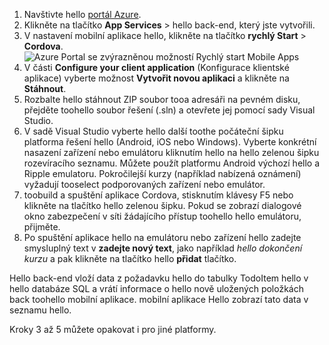 
1. Navštivte hello [portál Azure].
2. Klikněte na tlačítko **App Services** > hello back-end, který jste vytvořili.
3. V nastavení mobilní aplikace hello, klikněte na tlačítko **rychlý Start** > **Cordova**.
![Azure Portal se zvýrazněnou možností Rychlý start Mobile Apps][quickstart]
4. V části **Configure your client application** (Konfigurace klientské aplikace) vyberte možnost **Vytvořit novou aplikaci** a klikněte na **Stáhnout**.
2. Rozbalte hello stáhnout ZIP soubor tooa adresáři na pevném disku, přejděte toohello soubor řešení (.sln) a otevřete jej pomocí sady Visual Studio.
3. V sadě Visual Studio vyberte hello další toothe počáteční šipku platforma řešení hello (Android, iOS nebo Windows). Vyberte konkrétní nasazení zařízení nebo emulátoru kliknutím hello na hello zelenou šipku rozevíracího seznamu. Můžete použít platformu Android výchozí hello a Ripple emulatoru. Pokročilejší kurzy (například nabízená oznámení) vyžadují tooselect podporovaných zařízení nebo emulátor.
4. toobuild a spuštění aplikace Cordova, stisknutím klávesy F5 nebo klikněte na tlačítko hello zelenou šipku. Pokud se zobrazí dialogové okno zabezpečení v síti žádajícího přístup toohello hello emulátoru, přijměte.
5. Po spuštění aplikace hello na emulátoru nebo zařízení hello zadejte smysluplný text v **zadejte nový text**, jako například *hello dokončení kurzu* a pak klikněte na tlačítko hello **přidat** tlačítko.

Hello back-end vloží data z požadavku hello do tabulky TodoItem hello v hello databáze SQL a vrátí informace o hello nově uložených položkách back toohello mobilní aplikace. mobilní aplikace Hello zobrazí tato data v seznamu hello.

Kroky 3 až 5 můžete opakovat i pro jiné platformy.

<!-- Images. -->
[quickstart]: ./media/app-service-mobile-configure-new-backend/quickstart.png

<!-- URLs -->
[portál Azure]: https://portal.azure.com/

